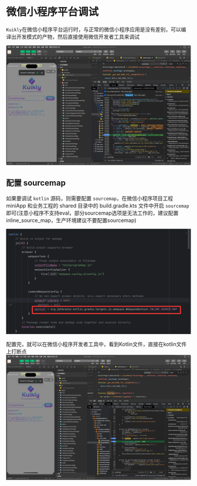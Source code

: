 # 微信小程序平台调试

``Kuikly``在微信小程序平台运行时，与正常的微信小程序应用是没有差别，可以编译出开发模式的产物，然后直接使用微信开发者工具来调试

![微信小程序调试](./img/miniapp_debug.png)



## 配置 sourcemap

如果要调试 ``kotlin`` 源码，则需要配置 ``sourcemap``，在微信小程序项目工程 miniApp 和业务工程的 shared 目录中的 build.gradle.kts 文件中开启 ``sourcemap`` 即可(注意小程序不支持eval，部分sourcemap选项是无法工作的，建议配置inline_source_map，生产环境建议不要配置sourcemap)

![SouceMap](./img/miniapp_debug_sourcemap_open.png)

配置完，就可以在微信小程序开发者工具中，看到Kotlin文件，直接在kotlin文件上打断点
![SouceMap](./img/miniapp_debug_sourcemap.png)

